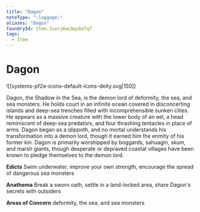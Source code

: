 ```yaml
---
title: "Dagon"
noteType: ":luggage:"
aliases: "Dagon"
foundryId: Item.3iery6wLNqubGTqT
tags:
  - Item
---
```


# Dagon
![[systems-pf2e-icons-default-icons-deity.svg|150]]

Dagon, the Shadow in the Sea, is the demon lord of deformity, the sea, and sea monsters. He holds court in an infinite ocean covered in disconcerting islands and deep-sea trenches filled with incomprehensible sunken cities. He appears as a massive creature with the lower body of an eel, a head reminiscent of deep-sea predators, and four thrashing tentacles in place of arms. Dagon began as a qlippoth, and no mortal understands his transformation into a demon lord, though it earned him the enmity of his former kin. Dagon is primarily worshipped by boggards, sahuagin, skum, and marsh giants, though desperate or depraved coastal villages have been known to pledge themselves to the demon lord.

**Edicts** Swim underwater, improve your own strength, encourage the spread of dangerous sea monsters

**Anathema** Break a sworn oath, settle in a land-locked area, share Dagon's secrets with outsiders

**Areas of Concern** deformity, the sea, and sea monsters
